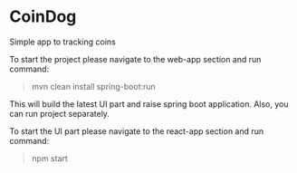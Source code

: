 # CoinDog
Simple app to tracking coins

To start the project please navigate to the web-app section and run command:

> mvn clean install spring-boot:run

This will build the latest UI part and raise spring boot application.
Also, you can run project separately.

To start the UI part please navigate to the react-app section and run command:
> npm start